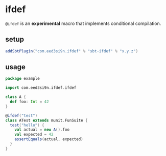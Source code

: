 ifdef
=====

`@ifdef` is an **experimental** macro that implements conditional compilation.

setup
-----

```scala
addSbtPlugin("com.eed3si9n.ifdef" % "sbt-ifdef" % "x.y.z")
```

usage
-----

```scala
package example

import com.eed3si9n.ifdef.ifdef

class A {
  def foo: Int = 42
}

@ifdef("test")
class ATest extends munit.FunSuite {
  test("hello") {
    val actual = new A().foo
    val expected = 42
    assertEquals(actual, expected)
  }
}
```
